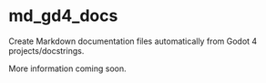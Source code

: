 # md_gd4_docs

Create Markdown documentation files automatically from Godot 4 projects/docstrings.

More information coming soon.
